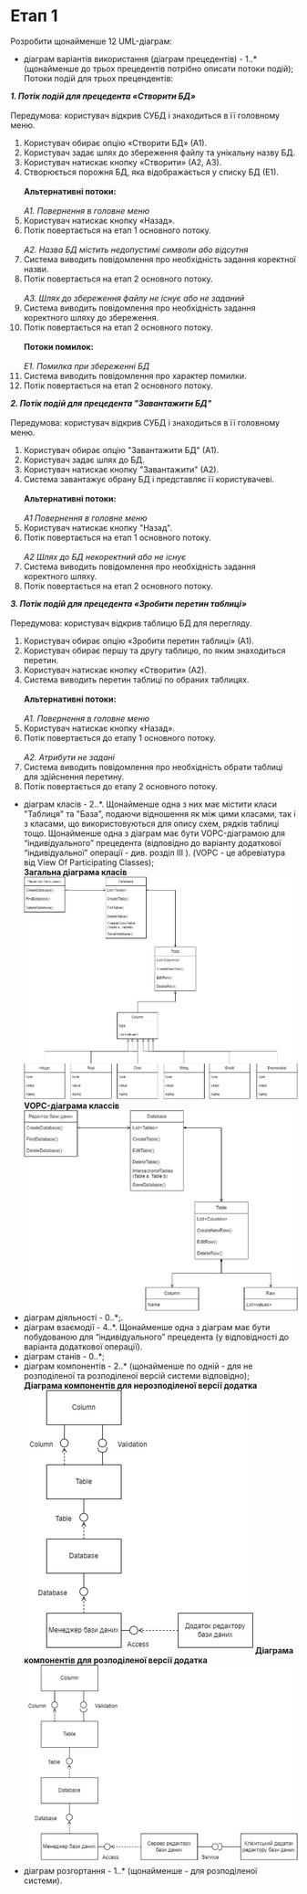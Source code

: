# Етап 1

Розробити щонайменше 12 UML-діаграм:

* діаграм варіантів використання (діаграм прецедентів) - 1..* (щонайменше до трьох прецедентів потрібно описати потоки подій);<br/>
Потоки подій для трьох прецендентів:<br/>

***1. Потік подій для прецедента «Створити БД»<br/><br/>***
Передумова: користувач відкрив СУБД і знаходиться в її головному меню.<br/>
1. Користувач обирає опцію «Створити БД» (А1).<br/>
2. Користувач задає шлях до збереження файлу та унікальну назву БД.<br/>
3. Користувач натискає кнопку «Створити» (А2, А3).<br/>
4. Створюється порожня БД, яка відображається у списку БД (Е1).<br/><br/>
**Альтернативні потоки:<br/><br/>**
*А1. Повернення в головне меню<br/>*
1. Користувач натискає кнопку «Назад».<br/>
2. Потік повертається на етап 1 основного потоку.<br/><br/>
*А2. Назва БД містить недопустимі символи або відсутня<br/>*
1. Система виводить повідомлення про необхідність задання коректної назви.<br/>
2. Потік повертається на етап 2 основного потоку.<br/><br/>
*А3. Шлях до збереження файлу не існує або не заданий<br/>*
1. Система виводить повідомлення про необхідність задання коректного шляху до збереження.<br/>
2. Потік повертається на етап 2 основного потоку.<br/><br/>
**Потоки помилок:<br/><br/>**
*Е1. Помилка при збереженні БД<br/>*
1. Система виводить повідомлення про характер помилки.<br/>
2. Потік повертається на етап 2 основного потоку.<br/>

***2. Потік подій для прецедента "Завантажити БД"<br/><br/>***
Передумова: користувач відкрив СУБД і знаходиться в її головному меню.<br/>
1. Користувач обирає опцію "Завантажити БД" (А1).<br/>
2. Користувач задає шлях до БД.<br/>
3. Користувач натискає кнопку "Завантажити" (А2).<br/>
4. Система завантажує обрану БД і представляє її користувачеві.<br/><br/>
**Альтернативні потоки:<br/><br/>**
*А1 Повернення в головне меню<br/>*
1. Користувач натискає кнопку "Назад".<br/>
2. Потік повертається на етап 1 основного потоку.<br/><br/>
*А2 Шлях до БД некоректний або не існує<br/>*
1. Система виводить повідомлення про необхідність задання коректного шляху.<br/>
2. Потік повертається на етап 2 основного потоку.<br/>

***3. Потік подій для прецедента «Зробити перетин таблиці»<br/><br/>***
Передумова: користувач відкрив таблицю БД для перегляду.<br/>
1. Користувач обирає опцію «Зробити перетин таблиці» (А1).<br/>
2. Користувач обирає першу та другу таблицю, по яким знаходиться перетин.<br/>
3. Користувач натискає кнопку «Створити» (А2).<br/>
4. Система виводить перетин таблиці по обраних таблицях.<br/><br/>
**Альтернативні потоки:<br/><br/>**
*А1. Повернення в головне меню<br/>*
1. Користувач натискає кнопку «Назад».<br/>
2. Потік повертається до етапу 1 основного потоку.<br/><br/>
*А2. Атрибути не задані<br/>*
1. Система виводить повідомлення про необхідність обрати таблиці для здійснення перетину.<br/>
2. Потік повертається до етапу 2 основного потоку.<br/>

* діаграм класів - 2..*. Щонайменше одна з них має містити класи "Таблиця" та "База", подаючи відношення як між цими класами, так і з класами, що використовуються для опису схем, рядків таблиці тощо. Щонайменше одна з діаграм має бути VOPC-діаграмою для “індивідуального” прецедента (відповідно до варіанту додаткової “індивідуальної” операції - див. розділ III ). (VOPC - це абревіатура від View Of Participating Classes);<br/>
**Загальна діаграма класів<br/>**
![](/img/diag_class_2.jpg)
**VOPC-діаграма классів<br/>**
![](/img/diag_class_3.jpg)
* діаграм діяльності - 0..*;.<br/>
* діаграм взаємодії - 4..*. Щонайменше одна з діаграм має бути побудованою для “індивідуального” прецедента (у відповідності до варіанта додаткової операції).<br/>
* діаграм станів - 0..*;<br/>
* діаграм компонентів - 2..* (щонайменше по одній - для не розподіленої та розподіленої версій системи відповідно);<br/>
**Діаграма компонентів для нерозподіленої версії додатка<br/>**
![](/img/diag_komponent_1.jpg)
**Діаграма компонентів для розподіленої версії додатка<br/>**
![](/img/diag_komponent_2.jpg)
* діаграм розгортання - 1..* (щонайменше - для розподіленої системи).<br/>
